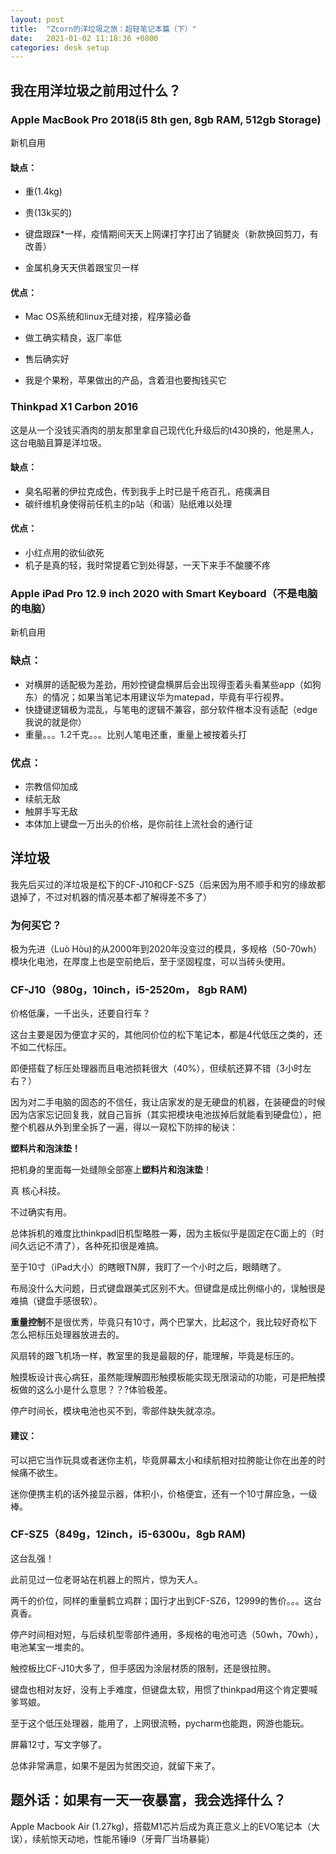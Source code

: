 ```yaml
---
layout: post
title:  "Zcorn的洋垃圾之旅：超轻笔记本篇（下）"
date:   2021-01-02 11:18:36 +0800
categories: desk setup
---
```




## 我在用洋垃圾之前用过什么？

### Apple MacBook Pro 2018(i5 8th gen, 8gb RAM, 512gb Storage)

新机自用

#### 缺点：

-   重(1.4kg)

-   贵(13k买的)

-   键盘跟踩\*一样，疫情期间天天上网课打字打出了销腱炎（新款换回剪刀，有改善）
-   金属机身天天供着跟宝贝一样

#### 优点：

-   Mac OS系统和linux无缝对接，程序猿必备
-   做工确实精良，返厂率低
-   售后确实好

-   我是个果粉，苹果做出的产品，含着泪也要掏钱买它

### Thinkpad  X1 Carbon 2016

这是从一个没钱买酒肉的朋友那里拿自己现代化升级后的t430换的，他是黑人，这台电脑且算是洋垃圾。

#### 缺点：

-   臭名昭著的伊拉克成色，传到我手上时已是千疮百孔，疮痍满目
-   碳纤维机身使得前任机主的p站（和谐）贴纸难以处理

#### 优点：

-   小红点用的欲仙欲死
-   机子是真的轻，我时常提着它到处得瑟，一天下来手不酸腰不疼



### Apple iPad Pro 12.9 inch 2020 with Smart Keyboard（不是电脑的电脑）

新机自用

### 缺点：

-   对横屏的适配极为差劲，用妙控键盘横屏后会出现得歪着头看某些app（如狗东）的情况；如果当笔记本用建议华为matepad，毕竟有平行视界。
-   快捷键逻辑极为混乱，与笔电的逻辑不兼容，部分软件根本没有适配（edge我说的就是你）
-   重量。。。1.2千克。。。比别人笔电还重，重量上被按着头打

### 优点：

-   宗教信仰加成
-   续航无敌
-   触屏手写无敌
-   本体加上键盘一万出头的价格，是你前往上流社会的通行证

## 洋垃圾

我先后买过的洋垃圾是松下的CF-J10和CF-SZ5（后来因为用不顺手和穷的缘故都退掉了，不过对机器的情况基本都了解得差不多了）

### 为何买它？

极为先进（Luò Hòu)的从2000年到2020年没变过的模具，多规格（50-70wh）模块化电池，在厚度上也是空前绝后，至于坚固程度，可以当砖头使用。

### CF-J10（980g，10inch，i5-2520m， 8gb RAM)

价格低廉，一千出头，还要自行车？

这台主要是因为便宜才买的，其他同价位的松下笔记本，都是4代低压之类的，还不如二代标压。

即便搭载了标压处理器而且电池损耗很大（40%），但续航还算不错（3小时左右？）

因为对二手电脑的固态的不信任，我让店家发的是无硬盘的机器，在装硬盘的时候因为店家忘记回复我，就自己盲拆（其实把模块电池拔掉后就能看到硬盘位），把整个机器从外到里全拆了一遍，得以一窥松下防摔的秘诀：

**塑料片和泡沫垫！**

把机身的里面每一处缝隙全部塞上**塑料片和泡沫垫**！

真 核心科技。

不过确实有用。

总体拆机的难度比thinkpad旧机型略胜一筹，因为主板似乎是固定在C面上的（时间久远记不清了），各种死扣很是难搞。

至于10寸（iPad大小）的瞎眼TN屏，我盯了一个小时之后，眼睛瞎了。

布局没什么大问题，日式键盘跟美式区别不大。但键盘是成比例缩小的，误触很是难搞（键盘手感很软）。

**重量控制**不是很优秀，毕竟只有10寸，两个巴掌大，比起这个，我比较好奇松下怎么把标压处理器放进去的。

风扇转的跟飞机场一样，教室里的我是最靓的仔，能理解，毕竟是标压的。

触摸板设计丧心病狂，虽然能理解圆形触摸板能实现无限滚动的功能，可是把触摸板做的这么小是什么意思？？?体验极差。

停产时间长，模块电池也买不到，零部件缺失就凉凉。

#### 建议：

可以把它当作玩具或者迷你主机，毕竟屏幕太小和续航相对拉胯能让你在出差的时候痛不欲生。

迷你便携主机的话外接显示器，体积小，价格便宜，还有一个10寸屏应急，一级棒。



### CF-SZ5（849g，12inch，i5-6300u，8gb RAM)

这台乱强！

此前见过一位老哥站在机器上的照片，惊为天人。

两千的价位，同样的重量鹤立鸡群；国行才出到CF-SZ6，12999的售价。。。这台真香。

停产时间相对短，与后续机型零部件通用，多规格的电池可选（50wh，70wh），电池某宝一堆卖的。

触控板比CF-J10大多了，但手感因为涂层材质的限制，还是很拉胯。

键盘也相对友好，没有上手难度，但键盘太软，用惯了thinkpad用这个肯定要喊爹骂娘。

至于这个低压处理器，能用了，上网很流畅，pycharm也能跑，网游也能玩。

屏幕12寸，写文字够了。

总体非常满意，如果不是因为贫困交迫，就留下来了。

## 题外话：如果有一天一夜暴富，我会选择什么？

Apple Macbook Air (1.27kg)，搭载M1芯片后成为真正意义上的EVO笔记本（大误），续航惊天动地，性能吊锤i9（牙膏厂当场暴毙）

